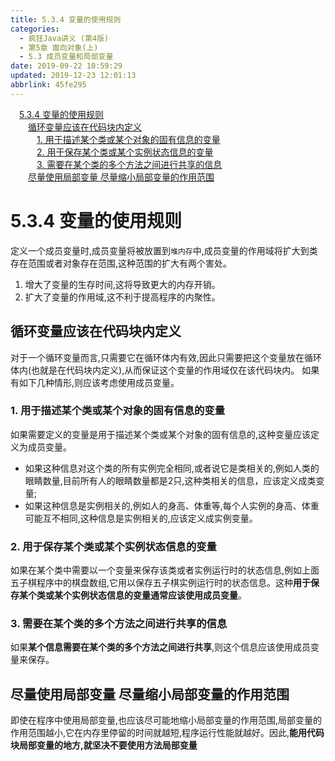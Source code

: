 ```yaml
---
title: 5.3.4 变量的使用规则
categories: 
  - 疯狂Java讲义 (第4版)
  - 第5章 面向对象(上)
  - 5.3 成员变量和局部变量
date: 2019-09-22 10:59:29
updated: 2019-12-23 12:01:13
abbrlink: 45fe295
---
```

<div id='my_toc'><a href="/JavaReadingNotes/45fe295/#5-3-4-变量的使用规则" class="header_1">5.3.4 变量的使用规则</a>&nbsp;<br><a href="/JavaReadingNotes/45fe295/#循环变量应该在代码块内定义" class="header_2">循环变量应该在代码块内定义</a>&nbsp;<br><a href="/JavaReadingNotes/45fe295/#1-用于描述某个类或某个对象的固有信息的变量" class="header_3">1. 用于描述某个类或某个对象的固有信息的变量</a>&nbsp;<br><a href="/JavaReadingNotes/45fe295/#2-用于保存某个类或某个实例状态信息的变量" class="header_3">2. 用于保存某个类或某个实例状态信息的变量</a>&nbsp;<br><a href="/JavaReadingNotes/45fe295/#3-需要在某个类的多个方法之间进行共享的信息" class="header_3">3. 需要在某个类的多个方法之间进行共享的信息</a>&nbsp;<br><a href="/JavaReadingNotes/45fe295/#尽量使用局部变量-尽量缩小局部变量的作用范围" class="header_2">尽量使用局部变量 尽量缩小局部变量的作用范围</a>&nbsp;<br></div>
<style>.header_1{margin-left: 1em;}.header_2{margin-left: 2em;}.header_3{margin-left: 3em;}.header_4{margin-left: 4em;}.header_5{margin-left: 5em;}.header_6{margin-left: 6em;}</style>
<!--more-->
<script>if (navigator.platform.search('arm')==-1){document.getElementById('my_toc').style.display = 'none';}var e,p = document.getElementsByTagName('p');while (p.length>0) {e = p[0];e.parentElement.removeChild(e);}</script>

<!--end-->
<!--SSTStart-->
# 5.3.4 变量的使用规则 #
定义一个成员变量时,成员变量将被放置到`堆内存`中,成员变量的作用域将扩大到类存在范围或者对象存在范围,这种范围的扩大有两个害处。
1. 增大了变量的生存时间,这将导致更大的内存开销。
2. 扩大了变量的作用域,这不利于提高程序的内聚性。

## 循环变量应该在代码块内定义 ##
对于一个循环变量而言,只需要它在循环体内有效,因此只需要把这个变量放在循环体内(也就是在代码块内定义),从而保证这个变量的作用域仅在该代码块内。
如果有如下几种情形,则应该考虑使用成员变量。
### 1. 用于描述某个类或某个对象的固有信息的变量 ###
如果需要定义的变量是用于描述某个类或某个对象的固有信息的,这种变量应该定义为成员变量。
- 如果这种信息对这个类的所有实例完全相同,或者说它是类相关的,例如人类的眼睛数量,目前所有人的眼睛数量都是2只,这种类相关的信息，应该定义成类变量;
- 如果这种信息是实例相关的,例如人的身高、体重等,每个人实例的身高、体重可能互不相同,这种信息是实例相关的,应该定义成实例变量。

### 2. 用于保存某个类或某个实例状态信息的变量 ###
如果在某个类中需要以一个变量来保存该类或者实例运行时的状态信息,例如上面五子棋程序中的棋盘数组,它用以保存五子棋实例运行时的状态信息。这种**用于保存某个类或某个实例状态信息的变量通常应该使用成员变量**。
### 3. 需要在某个类的多个方法之间进行共享的信息 ###
如果**某个信息需要在某个类的多个方法之间进行共享**,则这个信息应该使用成员变量来保存。

## 尽量使用局部变量 尽量缩小局部变量的作用范围 ##
即使在程序中使用局部变量,也应该尽可能地缩小局部变量的作用范围,局部变量的作用范围越小,它在内存里停留的时间就越短,程序运行性能就越好。因此,**能用代码块局部变量的地方,就坚决不要使用方法局部变量**
<!--SSTStop-->

